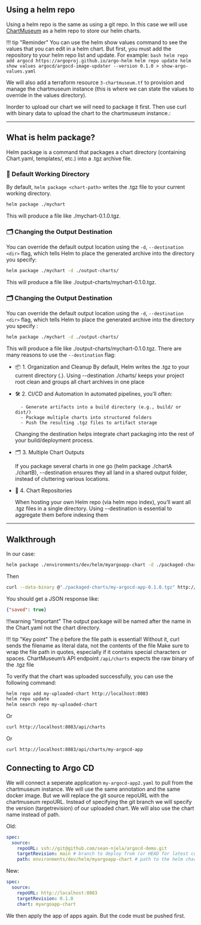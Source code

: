 ## Using a helm repo

Using a helm repo is the same as using a git repo. In this case we will use [ChartMuseum](https://github.com/helm/chartmuseum) as a helm repo to store our helm charts.

!!! tip "Reminder"
    You can use the helm show values command to see the values that you can edit in a helm chart. But first, you must add the repository to your helm repo list and update. For example:
    ```bash
    helm repo add argocd https://argoproj.github.io/argo-helm
    helm repo update
    helm show values argocd/argocd-image-updater --version 0.1.0 > show-argo-values.yaml
    ```

We will also add a terraform resource `3-chartmuseum.tf` to provision and manage the chartmuseum instance (this is where we can state the values to override in the values directory). 

Inorder to upload our chart we will need to package it first. Then use curl with binary data to upload the chart to the chartmuseum instance.:

---

## What is helm package?

Helm package is a command that packages a chart directory (containing Chart.yaml, templates/, etc.) into a .tgz archive file.

### 📁 Default Working Directory

By default, `helm package <chart-path>` writes the .tgz file to your current working directory.

```sh
helm package ./mychart
```

This will produce a file like ./mychart-0.1.0.tgz.

### 🗂️ Changing the Output Destination

You can override the default output location using the `-d`, `--destination <dir>` flag, which tells Helm to place the generated archive into the directory you specify:

```sh
helm package ./mychart -d ./output-charts/
```

This will produce a file like ./output-charts/mychart-0.1.0.tgz.

### 🗂️ Changing the Output Destination

You can override the default output location using the `-d`, `--destination <dir>` flag, which tells Helm to place the generated archive into the directory you specify :

```sh
helm package ./mychart -d ./output-charts/
```

This will produce a file like ./output-charts/mychart-0.1.0.tgz. There are many reasons to use the `--destination` flag:

- 📦 1. Organization and Cleanup
By default, Helm writes the .tgz to your current directory (.).
Using --destination ./charts/ keeps your project root clean and groups all chart archives in one place 

- 🛠️ 2. CI/CD and Automation
    In automated pipelines, you’ll often:

        - Generate artifacts into a build directory (e.g., build/ or dist/)
        - Package multiple charts into structured folders
        - Push the resulting .tgz files to artifact storage
    Changing the destination helps integrate chart packaging into the rest of your build/deployment process.

- 🗂️ 3. Multiple Chart Outputs

    If you package several charts in one go (helm package ./chartA ./chartB), --destination ensures they all land in a shared output folder, instead of cluttering various locations.

- 🧩 4. Chart Repositories

    When hosting your own Helm repo (via helm repo index), you’ll want all .tgz files in a single directory. Using --destination is essential to aggregate them before indexing them

---

## Walkthrough

In our case:

```bash
helm package ./environments/dev/helm/myargoapp-chart -d ./packaged-charts/
```
Then 

```bash
curl --data-binary @"./packaged-charts/my-argocd-app-0.1.0.tgz" http://localhost:8083/api/charts
```
You should get a JSON response like:

```json
{"saved": true}
```

!!!warning "Important"
    The output package will be named after the name in the Chart.yaml not the chart directory.

!!! tip "Key point"
    The `@` before the file path is essential! Without it, curl sends the filename as literal data, not the contents of the file Make sure to wrap the file path in quotes, especially if it contains special characters or spaces. ChartMuseum’s API endpoint `/api/charts` expects the raw binary of the .tgz file 

To verify that the chart was uploaded successfully, you can use the following command:

```bash
helm repo add my-uploaded-chart http://localhost:8083
helm repo update
helm search repo my-uploaded-chart
```

Or

```bash
curl http://localhost:8083/api/charts
```

Or 

```bash
curl http://localhost:8083/api/charts/my-argocd-app
```

 
## Connecting to Argo CD

We will connect a seperate application `my-argocd-app2.yaml` to pull from the chartmuseum instance. We will use the same annotation and the same docker image. But we will replace the git source repoURL with the chartmuseum repoURL. Instead of specifying the git branch we will specify the version (targetrevision) of our uploaded chart. We will also use the chart name instead of path.  

Old:

```yaml
spec:
  source:
    repoURL: ssh://git@github.com/sean-njela/argocd-demo.git
    targetRevision: main # branch to deploy from (or HEAD for latest commit)
    path: environments/dev/helm/myargoapp-chart # path to the helm chart (app0)
```

New:

```yaml
spec:
  source:
    repoURL: http://localhost:8083
    targetRevision: 0.1.0
    chart: myargoapp-chart
```
We then apply the app of apps again. But the code must be pushed first.

